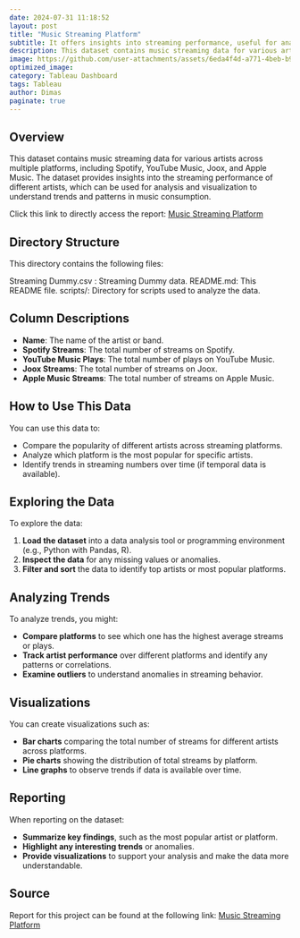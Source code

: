 ```yaml
---
date: 2024-07-31 11:18:52
layout: post
title: "Music Streaming Platform"
subtitle: It offers insights into streaming performance, useful for analyzing music consumption trends and patterns.
description: This dataset contains music streaming data for various artists across multiple platforms, including Spotify, YouTube Music, Joox, and Apple Music. 
image: https://github.com/user-attachments/assets/6eda4f4d-a771-4beb-b90f-ad6850040601
optimized_image: 
category: Tableau Dashboard
tags: Tableau
author: Dimas
paginate: true
---
```


## Overview

This dataset contains music streaming data for various artists across multiple platforms, including Spotify, YouTube Music, Joox, and Apple Music. The dataset provides insights into the streaming performance of different artists, which can be used for analysis and visualization to understand trends and patterns in music consumption.

Click this link to directly access the report: [Music Streaming Platform](https://public.tableau.com/app/profile/dimas.aditya1967/viz/PlatformAnalysis_17217242726340/Dashboard1)

## Directory Structure

This directory contains the following files:

Streaming Dummy.csv : Streaming Dummy data.
README.md: This README file.
scripts/: Directory for scripts used to analyze the data.

## Column Descriptions

- **Name**: The name of the artist or band.
- **Spotify Streams**: The total number of streams on Spotify.
- **YouTube Music Plays**: The total number of plays on YouTube Music.
- **Joox Streams**: The total number of streams on Joox.
- **Apple Music Streams**: The total number of streams on Apple Music.

## How to Use This Data

You can use this data to:

- Compare the popularity of different artists across streaming platforms.
- Analyze which platform is the most popular for specific artists.
- Identify trends in streaming numbers over time (if temporal data is available).

## Exploring the Data

To explore the data:

1. **Load the dataset** into a data analysis tool or programming environment (e.g., Python with Pandas, R).
2. **Inspect the data** for any missing values or anomalies.
3. **Filter and sort** the data to identify top artists or most popular platforms.

## Analyzing Trends

To analyze trends, you might:

- **Compare platforms** to see which one has the highest average streams or plays.
- **Track artist performance** over different platforms and identify any patterns or correlations.
- **Examine outliers** to understand anomalies in streaming behavior.

## Visualizations

You can create visualizations such as:

- **Bar charts** comparing the total number of streams for different artists across platforms.
- **Pie charts** showing the distribution of total streams by platform.
- **Line graphs** to observe trends if data is available over time.

## Reporting

When reporting on the dataset:

- **Summarize key findings**, such as the most popular artist or platform.
- **Highlight any interesting trends** or anomalies.
- **Provide visualizations** to support your analysis and make the data more understandable.

## Source

Report for this project can be found at the following link:
[Music Streaming Platform](https://public.tableau.com/app/profile/dimas.aditya1967/viz/PlatformAnalysis_17217242726340/Dashboard1)

